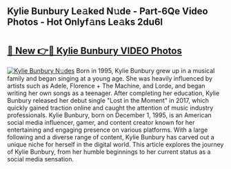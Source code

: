 ## Kylie Bunbury Le𝚊ked N𝚞de - Part-6Qe Video Photos - Hot Onlyf𝚊ns Le𝚊ks 2du6l

# <h2><a href="http://ab2383.deff.icu/?id=Kylie+Bunbury">🔗 New 👉🔴 Kylie Bunbury VIDEO Photos</a></h2>

[![Kylie Bunbury N𝚞des](https://i.imgur.com/rIISA9y.gif)](http://ab2383.deff.icu/?id=Kylie+Bunbury)
Born in 1995, Kylie Bunbury grew up in a musical family and began singing at a young age. She was heavily influenced by artists such as Adele, Florence + The Machine, and Lorde, and began writing her own songs as a teenager. After completing her education, Kylie Bunbury released her debut single "Lost in the Moment" in 2017, which quickly gained traction online and caught the attention of music industry professionals. Kylie Bunbury, born on December 1, 1995, is an American social media influencer, gamer, and content creator known for her entertaining and engaging presence on various platforms. With a large following and a diverse range of content, Kylie Bunbury has carved out a unique niche for herself in the digital world. This article explores the journey of Kylie Bunbury, from her humble beginnings to her current status as a social media sensation.
